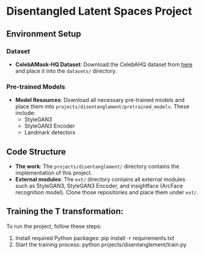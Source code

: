 # Disentangled Latent Spaces Project

## Environment Setup

### Dataset
- **CelebAMask-HQ Dataset**: Download the CelebAHQ dataset from [here](https://github.com/switchablenorms/CelebAMask-HQ) and place it into the `datasets/` directory.

### Pre-trained Models
- **Model Resources**: Download all necessary pre-trained models and place them into `projects/disentanglement/pretrained_models`. These include:
  - StyleGAN3
  - StyleGAN3 Encoder
  - Landmark detectors

## Code Structure
- **The work**: The `projects/disentanglement/` directory contains the implementation of this project.
- **External modules**: The `ext/` directory contains all external modules such as StyleGAN3, StyleGAN3 Encoder, and insightface (ArcFace recognition model). Clone those repositories and place them under `ext/`.

## Training the T transformation:
To run the project, follow these steps:
1. Install required Python packages:
   pip install -r requirements.txt
2. Start the training process:
    python projects/disentanglement/train.py

